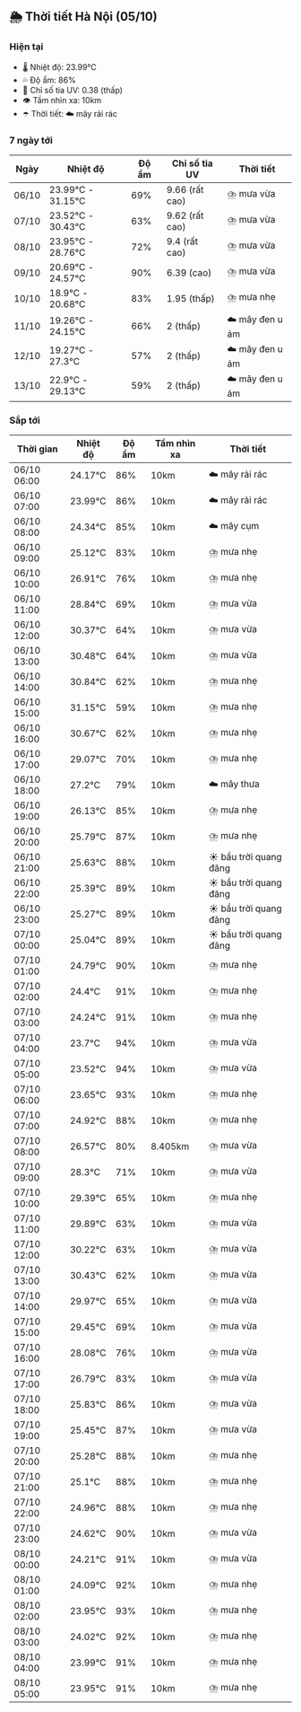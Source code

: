 ## 🌦️ Thời tiết Hà Nội (05/10)

### Hiện tại

- 🌡️ Nhiệt độ: 23.99℃
- 💦 Độ ẩm: 86%
- 🌟 Chỉ số tia UV: 0.38 (thấp)
- 👁️ Tầm nhìn xa: 10km
- ☂️ Thời tiết: ☁️ mây rải rác

### 7 ngày tới

| Ngày | Nhiệt độ | Độ ẩm | Chỉ số tia UV | Thời tiết |
| --- | --- | --- | --- | --- |
| 06/10 | 23.99℃ - 31.15℃ | 69% | 9.66 (rất cao) | ⛈️ mưa vừa |
| 07/10 | 23.52℃ - 30.43℃ | 63% | 9.62 (rất cao) | ⛈️ mưa vừa |
| 08/10 | 23.95℃ - 28.76℃ | 72% | 9.4 (rất cao) | ⛈️ mưa vừa |
| 09/10 | 20.69℃ - 24.57℃ | 90% | 6.39 (cao) | ⛈️ mưa vừa |
| 10/10 | 18.9℃ - 20.68℃ | 83% | 1.95 (thấp) | ⛈️ mưa nhẹ |
| 11/10 | 19.26℃ - 24.15℃ | 66% | 2 (thấp) | ☁️ mây đen u ám |
| 12/10 | 19.27℃ - 27.3℃ | 57% | 2 (thấp) | ☁️ mây đen u ám |
| 13/10 | 22.9℃ - 29.13℃ | 59% | 2 (thấp) | ☁️ mây đen u ám |

### Sắp tới

| Thời gian | Nhiệt độ | Độ ẩm | Tầm nhìn xa | Thời tiết |
| --- | --- | --- | --- | --- |
| 06/10 06:00 | 24.17℃ | 86% | 10km | ☁️ mây rải rác |
| 06/10 07:00 | 23.99℃ | 86% | 10km | ☁️ mây rải rác |
| 06/10 08:00 | 24.34℃ | 85% | 10km | ☁️ mây cụm |
| 06/10 09:00 | 25.12℃ | 83% | 10km | ⛈️ mưa nhẹ |
| 06/10 10:00 | 26.91℃ | 76% | 10km | ⛈️ mưa nhẹ |
| 06/10 11:00 | 28.84℃ | 69% | 10km | ⛈️ mưa vừa |
| 06/10 12:00 | 30.37℃ | 64% | 10km | ⛈️ mưa vừa |
| 06/10 13:00 | 30.48℃ | 64% | 10km | ⛈️ mưa vừa |
| 06/10 14:00 | 30.84℃ | 62% | 10km | ⛈️ mưa nhẹ |
| 06/10 15:00 | 31.15℃ | 59% | 10km | ⛈️ mưa nhẹ |
| 06/10 16:00 | 30.67℃ | 62% | 10km | ⛈️ mưa nhẹ |
| 06/10 17:00 | 29.07℃ | 70% | 10km | ⛈️ mưa nhẹ |
| 06/10 18:00 | 27.2℃ | 79% | 10km | ☁️ mây thưa |
| 06/10 19:00 | 26.13℃ | 85% | 10km | ⛈️ mưa nhẹ |
| 06/10 20:00 | 25.79℃ | 87% | 10km | ⛈️ mưa nhẹ |
| 06/10 21:00 | 25.63℃ | 88% | 10km | ☀️ bầu trời quang đãng |
| 06/10 22:00 | 25.39℃ | 89% | 10km | ☀️ bầu trời quang đãng |
| 06/10 23:00 | 25.27℃ | 89% | 10km | ☀️ bầu trời quang đãng |
| 07/10 00:00 | 25.04℃ | 89% | 10km | ☀️ bầu trời quang đãng |
| 07/10 01:00 | 24.79℃ | 90% | 10km | ⛈️ mưa nhẹ |
| 07/10 02:00 | 24.4℃ | 91% | 10km | ⛈️ mưa nhẹ |
| 07/10 03:00 | 24.24℃ | 91% | 10km | ⛈️ mưa nhẹ |
| 07/10 04:00 | 23.7℃ | 94% | 10km | ⛈️ mưa vừa |
| 07/10 05:00 | 23.52℃ | 94% | 10km | ⛈️ mưa vừa |
| 07/10 06:00 | 23.65℃ | 93% | 10km | ⛈️ mưa nhẹ |
| 07/10 07:00 | 24.92℃ | 88% | 10km | ⛈️ mưa nhẹ |
| 07/10 08:00 | 26.57℃ | 80% | 8.405km | ⛈️ mưa vừa |
| 07/10 09:00 | 28.3℃ | 71% | 10km | ⛈️ mưa vừa |
| 07/10 10:00 | 29.39℃ | 65% | 10km | ⛈️ mưa nhẹ |
| 07/10 11:00 | 29.89℃ | 63% | 10km | ⛈️ mưa vừa |
| 07/10 12:00 | 30.22℃ | 63% | 10km | ⛈️ mưa vừa |
| 07/10 13:00 | 30.43℃ | 62% | 10km | ⛈️ mưa vừa |
| 07/10 14:00 | 29.97℃ | 65% | 10km | ⛈️ mưa vừa |
| 07/10 15:00 | 29.45℃ | 69% | 10km | ⛈️ mưa vừa |
| 07/10 16:00 | 28.08℃ | 76% | 10km | ⛈️ mưa vừa |
| 07/10 17:00 | 26.79℃ | 83% | 10km | ⛈️ mưa vừa |
| 07/10 18:00 | 25.83℃ | 86% | 10km | ⛈️ mưa vừa |
| 07/10 19:00 | 25.45℃ | 87% | 10km | ⛈️ mưa vừa |
| 07/10 20:00 | 25.28℃ | 88% | 10km | ⛈️ mưa nhẹ |
| 07/10 21:00 | 25.1℃ | 88% | 10km | ⛈️ mưa nhẹ |
| 07/10 22:00 | 24.96℃ | 88% | 10km | ⛈️ mưa nhẹ |
| 07/10 23:00 | 24.62℃ | 90% | 10km | ⛈️ mưa vừa |
| 08/10 00:00 | 24.21℃ | 91% | 10km | ⛈️ mưa vừa |
| 08/10 01:00 | 24.09℃ | 92% | 10km | ⛈️ mưa nhẹ |
| 08/10 02:00 | 23.95℃ | 93% | 10km | ⛈️ mưa nhẹ |
| 08/10 03:00 | 24.02℃ | 92% | 10km | ⛈️ mưa nhẹ |
| 08/10 04:00 | 23.99℃ | 91% | 10km | ⛈️ mưa nhẹ |
| 08/10 05:00 | 23.95℃ | 91% | 10km | ⛈️ mưa nhẹ |
